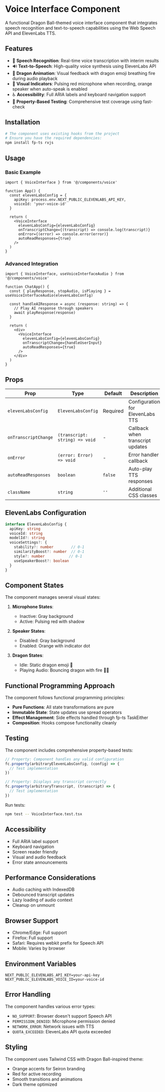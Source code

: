 # Voice Interface Component

A functional Dragon Ball-themed voice interface component that integrates speech recognition and text-to-speech capabilities using the Web Speech API and ElevenLabs TTS.

## Features

- 🎤 **Speech Recognition**: Real-time voice transcription with interim results
- 🔊 **Text-to-Speech**: High-quality voice synthesis using ElevenLabs API
- 🐉 **Dragon Animation**: Visual feedback with dragon emoji breathing fire during audio playback
- 🔴 **Visual Indicators**: Pulsing red microphone when recording, orange speaker when auto-speak is enabled
- ♿ **Accessibility**: Full ARIA labels and keyboard navigation support
- 🧪 **Property-Based Testing**: Comprehensive test coverage using fast-check

## Installation

```bash
# The component uses existing hooks from the project
# Ensure you have the required dependencies:
npm install fp-ts rxjs
```

## Usage

### Basic Example

```tsx
import { VoiceInterface } from '@/components/voice'

function App() {
  const elevenLabsConfig = {
    apiKey: process.env.NEXT_PUBLIC_ELEVENLABS_API_KEY,
    voiceId: 'your-voice-id'
  }

  return (
    <VoiceInterface
      elevenLabsConfig={elevenLabsConfig}
      onTranscriptChange={(transcript) => console.log(transcript)}
      onError={(error) => console.error(error)}
      autoReadResponses={true}
    />
  )
}
```

### Advanced Integration

```tsx
import { VoiceInterface, useVoiceInterfaceAudio } from '@/components/voice'

function ChatApp() {
  const { playResponse, stopAudio, isPlaying } = useVoiceInterfaceAudio(elevenLabsConfig)

  const handleAIResponse = async (response: string) => {
    // Play AI response through speakers
    await playResponse(response)
  }

  return (
    <div>
      <VoiceInterface
        elevenLabsConfig={elevenLabsConfig}
        onTranscriptChange={handleUserInput}
        autoReadResponses={true}
      />
    </div>
  )
}
```

## Props

| Prop | Type | Default | Description |
|------|------|---------|-------------|
| `elevenLabsConfig` | `ElevenLabsConfig` | Required | Configuration for ElevenLabs TTS |
| `onTranscriptChange` | `(transcript: string) => void` | - | Callback when transcript updates |
| `onError` | `(error: Error) => void` | - | Error handler callback |
| `autoReadResponses` | `boolean` | `false` | Auto-play TTS responses |
| `className` | `string` | `''` | Additional CSS classes |

## ElevenLabs Configuration

```typescript
interface ElevenLabsConfig {
  apiKey: string
  voiceId: string
  modelId?: string
  voiceSettings?: {
    stability?: number        // 0-1
    similarityBoost?: number  // 0-1
    style?: number           // 0-1
    useSpeakerBoost?: boolean
  }
}
```

## Component States

The component manages several visual states:

1. **Microphone States**:
   - Inactive: Gray background
   - Active: Pulsing red with shadow

2. **Speaker States**:
   - Disabled: Gray background
   - Enabled: Orange with indicator dot

3. **Dragon States**:
   - Idle: Static dragon emoji 🐉
   - Playing Audio: Bouncing dragon with fire 🐉🔥

## Functional Programming Approach

The component follows functional programming principles:

- **Pure Functions**: All state transformations are pure
- **Immutable State**: State updates use spread operators
- **Effect Management**: Side effects handled through fp-ts TaskEither
- **Composition**: Hooks compose functionality cleanly

## Testing

The component includes comprehensive property-based tests:

```typescript
// Property: Component handles any valid configuration
fc.property(arbitraryElevenLabsConfig, (config) => {
  // Test implementation
})

// Property: Displays any transcript correctly
fc.property(arbitraryTranscript, (transcript) => {
  // Test implementation
})
```

Run tests:
```bash
npm test -- VoiceInterface.test.tsx
```

## Accessibility

- Full ARIA label support
- Keyboard navigation
- Screen reader friendly
- Visual and audio feedback
- Error state announcements

## Performance Considerations

- Audio caching with IndexedDB
- Debounced transcript updates
- Lazy loading of audio context
- Cleanup on unmount

## Browser Support

- Chrome/Edge: Full support
- Firefox: Full support
- Safari: Requires webkit prefix for Speech API
- Mobile: Varies by browser

## Environment Variables

```env
NEXT_PUBLIC_ELEVENLABS_API_KEY=your-api-key
NEXT_PUBLIC_ELEVENLABS_VOICE_ID=your-voice-id
```

## Error Handling

The component handles various error types:

- `NO_SUPPORT`: Browser doesn't support Speech API
- `PERMISSION_DENIED`: Microphone permission denied
- `NETWORK_ERROR`: Network issues with TTS
- `QUOTA_EXCEEDED`: ElevenLabs API quota exceeded

## Styling

The component uses Tailwind CSS with Dragon Ball-inspired theme:

- Orange accents for Seiron branding
- Red for active recording
- Smooth transitions and animations
- Dark theme optimized